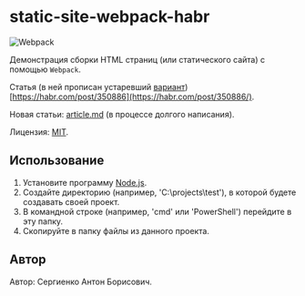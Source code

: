 # static-site-webpack-habr

![Webpack](https://raw.githubusercontent.com/Harrix/static-site-webpack-habr/master/img/featured-image.png)

Демонстрация сборки HTML страниц (или статического сайта) с помощью `Webpack`.

Статья (в ней прописан устаревший [вариант](https://github.com/Harrix/static-site-webpack-habr/releases/tag/v1.0)) [https://habr.com/post/350886](https://habr.com/post/350886/).

Новая статьи: [article.md](https://github.com/Harrix/static-site-webpack-habr/blob/master/docs/article.md) (в процессе долгого написания).

Лицензия: [MIT](https://github.com/Harrix/static-site-webpack-habr/blob/master/LICENSE.md).

## Использование

1. Установите программу [Node.js](https://nodejs.org/en/).
2. Создайте директорию (например, 'C:\projects\test'), в которой будете создавать своей проект.
3. В командной строке (например, 'cmd' или 'PowerShell') перейдите в эту папку.
4. Скопируйте в папку файлы из данного проекта.

## Автор

Автор: Сергиенко Антон Борисович.
